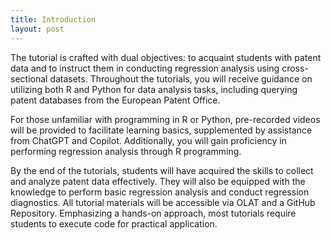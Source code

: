 ```yaml
---
title: Introduction
layout: post
---
```


The tutorial is crafted with dual objectives: to acquaint students with patent data and to instruct them in conducting regression analysis using cross-sectional datasets. Throughout the tutorials, you will receive guidance on utilizing both R and Python for data analysis tasks, including querying patent databases from the European Patent Office.

For those unfamiliar with programming in R or Python, pre-recorded videos will be provided to facilitate learning basics, supplemented by assistance from ChatGPT and Copilot. Additionally, you will gain proficiency in performing regression analysis through R programming. 

By the end of the tutorials, students will have acquired the skills to collect and analyze patent data effectively. They will also be equipped with the knowledge to perform basic regression analysis and conduct regression diagnostics. All tutorial materials will be accessible via OLAT and a GitHub Repository. Emphasizing a hands-on approach, most tutorials require students to execute code for practical application.


